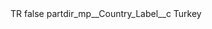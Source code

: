 <?xml version="1.0" encoding="UTF-8"?>
<CustomMetadata xmlns="http://soap.sforce.com/2006/04/metadata" xmlns:xsi="http://www.w3.org/2001/XMLSchema-instance" xmlns:xsd="http://www.w3.org/2001/XMLSchema">
    <label>TR</label>
    <protected>false</protected>
    <values>
        <field>partdir_mp__Country_Label__c</field>
        <value xsi:type="xsd:string">Turkey</value>
    </values>
</CustomMetadata>
